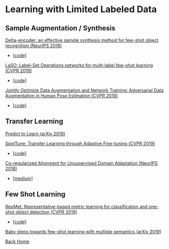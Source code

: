 # Learning with Limited Labeled Data

## Sample Augmentation / Synthesis

[Delta-encoder: an effective sample synthesis method for few-shot object recognition (NeurIPS 2018)](http://arxiv.org/abs/1806.04734v3)
- [[code]](https://github.com/EliSchwartz/DeltaEncoder)

[LaSO: Label-Set Operations networks for multi-label few-shot learning (CVPR 2019)](http://arxiv.org/abs/1902.09811v1)
- [[code]](https://github.com/leokarlin/LaSO)

[Jointly Optimize Data Augmentation and Network Training: Adversarial Data Augmentation in Human Pose Estimation (CVPR 2018)](https://arxiv.org/abs/1805.09707v1)
- [[code]](https://github.com/zhiqiangdon/pose-adv-aug)

## Transfer Learning 

[Predict to Learn  (arXiv 2019)](http://arxiv.org/abs/1908.07630v1)

[SpotTune: Transfer Learning through Adaptive Fine-tuning (CVPR 2019)](http://arxiv.org/abs/1811.08737v1)
- [[code]](https://github.com/gyhui14/spottune)

[Co-regularized Alignment for Unsupervised Domain Adaptation (NeurIPS 2018) ](https://arxiv.org/abs/1811.05443)
- [[medium]](https://medium.com/@MITIBMLab/co-regularized-domain-alignment-2989384343b)

## Few Shot Learning

[RepMet: Representative-based metric learning for classification and one-shot object detection (CVPR 2019)](http://arxiv.org/abs/1806.04728v3) 
- [[code]]( https://github.com/jshtok/RepMet)

[Baby steps towards few-shot learning with multiple semantics (arXiv 2019)](https://arxiv.org/abs/1906.01905v1)

[Back Home](http://lwllstaging-mh.mybluemix.net)
